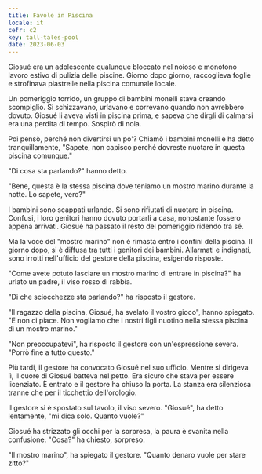 ```yaml
---
title: Favole in Piscina
locale: it
cefr: c2
key: tall-tales-pool
date: 2023-06-03
---
```


Giosué era un adolescente qualunque bloccato nel noioso e monotono lavoro estivo di pulizia delle piscine. Giorno dopo giorno, raccoglieva foglie e strofinava piastrelle nella piscina comunale locale.

Un pomeriggio torrido, un gruppo di bambini monelli stava creando scompiglio. Si schizzavano, urlavano e correvano quando non avrebbero dovuto. Giosué li aveva visti in piscina prima, e sapeva che dirgli di calmarsi era una perdita di tempo. Sospirò di noia.

Poi pensò, perché non divertirsi un po'? Chiamò i bambini monelli e ha detto tranquillamente, "Sapete, non capisco perché dovreste nuotare in questa piscina comunque."

"Di cosa sta parlando?" hanno detto.

"Bene, questa è la stessa piscina dove teniamo un mostro marino durante la notte. Lo sapete, vero?"

I bambini sono scappati urlando. Si sono rifiutati di nuotare in piscina. Confusi, i loro genitori hanno dovuto portarli a casa, nonostante fossero appena arrivati. Giosué ha passato il resto del pomeriggio ridendo tra sé.

Ma la voce del "mostro marino" non è rimasta entro i confini della piscina. Il giorno dopo, si è diffusa tra tutti i genitori dei bambini. Allarmati e indignati, sono irrotti nell'ufficio del gestore della piscina, esigendo risposte.

"Come avete potuto lasciare un mostro marino di entrare in piscina?" ha urlato un padre, il viso rosso di rabbia.

"Di che sciocchezze sta parlando?" ha risposto il gestore.

"Il ragazzo della piscina, Giosué, ha svelato il vostro gioco", hanno spiegato. "E non ci piace. Non vogliamo che i nostri figli nuotino nella stessa piscina di un mostro marino."

"Non preoccupatevi", ha risposto il gestore con un'espressione severa. "Porrò fine a tutto questo."

Più tardi, il gestore ha convocato Giosué nel suo ufficio. Mentre si dirigeva lì, il cuore di Giosué batteva nel petto. Era sicuro che stava per essere licenziato. È entrato e il gestore ha chiuso la porta. La stanza era silenziosa tranne che per il ticchettio dell'orologio.

Il gestore si è spostato sul tavolo, il viso severo. "Giosué", ha detto lentamente, "mi dica solo. Quanto vuole?"

Giosué ha strizzato gli occhi per la sorpresa, la paura è svanita nella confusione. "Cosa?" ha chiesto, sorpreso.

"Il mostro marino", ha spiegato il gestore. "Quanto denaro vuole per stare zitto?"